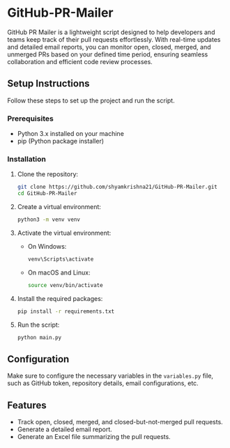 # GitHub-PR-Mailer
GitHub PR Mailer is a lightweight script designed to help developers and teams keep track of their pull requests effortlessly. With real-time updates and detailed email reports, you can monitor open, closed, merged, and unmerged PRs based on your defined time period, ensuring seamless collaboration and efficient code review processes.

## Setup Instructions

Follow these steps to set up the project and run the script.

### Prerequisites

- Python 3.x installed on your machine
- pip (Python package installer)

### Installation

1. Clone the repository:
    ```sh
    git clone https://github.com/shyamkrishna21/GitHub-PR-Mailer.git
    cd GitHub-PR-Mailer
    ```

2. Create a virtual environment:
    ```sh
    python3 -m venv venv
    ```

3. Activate the virtual environment:
    - On Windows:
        ```sh
        venv\Scripts\activate
        ```
    - On macOS and Linux:
        ```sh
        source venv/bin/activate
        ```

4. Install the required packages:
    ```sh
    pip install -r requirements.txt
    ```

5. Run the script:
    ```sh
    python main.py
    ```

## Configuration

Make sure to configure the necessary variables in the `variables.py` file, such as GitHub token, repository details, email configurations, etc.

## Features

- Track open, closed, merged, and closed-but-not-merged pull requests.
- Generate a detailed email report.
- Generate an Excel file summarizing the pull requests.
